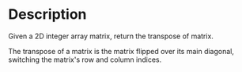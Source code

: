 # Description
Given a 2D integer array matrix, return the transpose of matrix.

The transpose of a matrix is the matrix flipped over its main diagonal, switching the matrix's row and column indices.